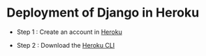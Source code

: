 # Deployment of Django in Heroku

- Step 1 : Create an account in [Heroku](https://signup.heroku.com/t/platform?c=7013A000000ib1xQAA&gclid=Cj0KCQjw3s_4BRDPARIsAJsyoLMyAQ08MU3SMAOTHD-gg_kp7ypSIAR0UEnZns2VpUWm4kkUX6AyBeEaAi8UEALw_wcB)

- Step 2 : Download the [Heroku CLI](https://devcenter.heroku.com/articles/heroku-cli)
